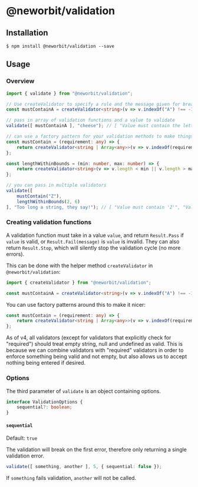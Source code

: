 # @neworbit/validation

## Installation

    $ npm install @neworbit/validation --save

## Usage

### Overview

```typescript
import { validate } from "@neworbit/validation";

// Use createValidator to specify a rule and the message given for breaking that rule
const mustContainA = createValidator<string>(v => v.indexOf("A") !== -1, "Value must contain the letter 'a'");

// pass in array of validation functions and a value to validate
validate([ mustContainA ], "cheese"); // [ "Value must contain the letter 'a'" ] - returns error messages

// can use a factory pattern for your validation methods to make things nice
const mustContain = (requirement: any) => {
    return createValidator<string | Array<any>>(v => v.indexOf(requirement) !== -1, `Value must contain '${requirement}'`);
};

const lengthWithinBounds = (min: number, max: number) => {
    return createValidator<string>(v => v.length < min || v.length > max, `Value must have length between ${min} and ${max}`);
};

// you can pass in multiple validators
validate([ 
    mustContain("Z"), 
    lengthWithinBounds(2, 6)
], "Too long a string, they say!"); // [ "Value must contain 'Z'", "Value must have length between 2 and 6" ]
```

### Creating validation functions

A validation function must take in a value `value`, and return `Result.Pass` if `value` is valid, or `Result.Fail(message)` is `value` is invalid. They can also return `Result.Stop`, which will silently stop the validation cycle (no more errors).

This can be done with the helper method `createValidator` in `@neworbit/validation`:

```typescript
import { createValidator } from "@neworbit/validation";

const mustContainA = createValidator<string>(v => v.indexOf("A") !== -1, "Value must contain the letter 'a'");
```

You can use factory patterns around this to make it nicer:

```typescript
const mustContain = (requirement: any) => {
    return createValidator<string | Array<any>>(v => v.indexOf(requirement) !== -1, `Value must contain '${requirement}'`);
};
```

As of v4, all validators (except for validators that explicitly check for "required") should treat empty string, null and undefined
as valid.
This is because we can combine validators with "required" validators in order to enforce something being valid and not empty,
but also allows us to accept nothing being entered if desired.

### Options

The third parameter of `validate` is an object containing options.

```typescript
interface ValidationOptions {
    sequential?: boolean;
}
```

#### `sequential`

Default: `true`

The validation will break on the first error, therefore only returning a single validation error.

```typescript
validate([ something, another ], 5, { sequential: false });
```

If `something` fails validation, `another` will not be called.